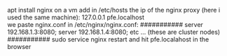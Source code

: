 apt install nginx on a vm
add in /etc/hosts the ip of the nginx proxy (here i used the same machine):
127.0.0.1 pfe.localhost  
we paste nginx.conf in /etc/nginx/nginx.conf:
###########
server 192.168.1.3:8080;
server 192.168.1.4:8080;
etc ... (these are cluster nodes)
###########
sudo service nginx restart
and hit pfe.localahost in the browser
